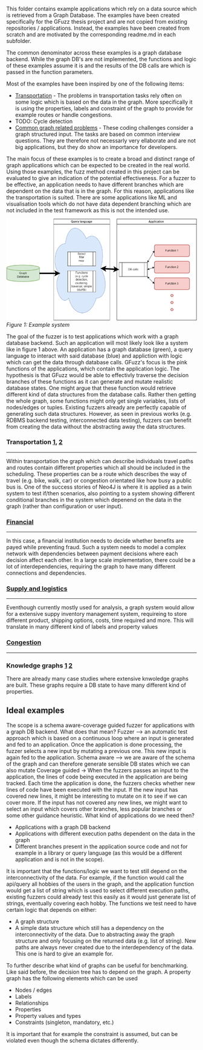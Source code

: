 This folder contains example applications which rely on a data source which is retrieved from a Graph Database. The examples have been created specifically for the GFuzz thesis project and are not copied from existing repositories / applications. Instead, the examples have been created from scratch and are motivated by the corresponding readme.md in each subfolder.


The common denominator across these examples is a graph database backend. While the graph DB's are not implemented, the functions and logic of these examples assume it is and the results of the DB calls are which is passed in the function parameters.

Most of the examples have been inspired by one of the 
following items:

- [Transportation](https://github.com/CathiaLH/GraphDatabase-CombinedTransportNetwork) - The problems in transportation tasks rely often on some logic which is based on the data in the graph. More specifically it is using the properties, labels and constraint of the graph to provide for example routes or handle congestions. 
- TODO: Cycle detection
- [Common graph related problems]( https://www.geeksforgeeks.org/top-50-graph-coding-problems-for-interviews ) - These coding challenges consider a graph structured input. The tasks are based on common interview questions. They are therefore not necessarly very ellaborate and are not big applications, but they do show an importance for developers.


The main focus of these examples is to create a broad and distinct range of graph applications which can be expected to be created in the real world. Using those examples, the fuzz method created in this project can be evaluated to give an indication of the potential effectiveness. For a fuzzer to be effective, an application needs to have different branches which are dependent on the data that is in the graph. For this reason, applications like the transportation is suited. There are some applications like ML and visualisation tools which do not have data dependent branching which are not included in the test framework as this is not the intended use.



![system.png](..%2F..%2F..%2F..%2F..%2F..%2F..%2F..%2F..%2F..%2F..%2Fdocs%2Fmedia%2Fsystem.png)
*Figure 1: Example system*

The goal of the fuzzer is to test applications which work with a graph database backend. Such an application will most likely look like a system like in figure 1 above. 
An application has a graph database (green), a query language to interact with said database (blue) and appliction with logic which can get the data through database calls. 
GFuzz's focus is the pink functions of the applications, which contain the application logic. 
The hypothesis is that GFuzz would be able to effectivly traverse the decision branches of these functions as it can generate and mutate realistic database states. One might argue that these function would retrieve different kind of data structures from the database calls. Rather then getting the whole graph, some functions might only get single variables, lists of nodes/edges or tuples. Existing fuzzers already are perfectly capable of generating such data structures. However, as seen in previous works (e.g. RDBMS backend testing, interconnected data testing), fuzzers can benefit from creating the data without the abstracting away the data structures.


### Transportation [1](https://neo4j.com/case-studies/transport-for-london/), [2](https://neo4j.com/case-studies/transport-for-london/)
***
Within transportation the graph which can describe individuals travel paths and routes contain different properties which all should be included in the scheduling.
These properties can be a route which describes the way of travel (e.g. bike, walk, car) or congestion orientated like how busy a public bus is. 
One of the success stories of Neo4J is where it is applied as a twin system to test if/then scenarios, also pointing to a system showing different conditional branches in the system which depenend on the data in the graph (rather than configuration or user input).


### [Financial](https://neo4j.com/case-studies/forsakringskassan/)
***
In this case, a financial institution needs to decide whether benefits are payed while preventing fraud. 
Such a system needs to model a complex network with dependencies between payment decisions where each decision affect each other.
In a large scale implementation, there could be a lot of interdependencies, requiring the graph to have many different connections and dependencies.

### [Supply and logistics]()
***
Eventhough currently mostly used for analysis, a graph system would allow for a extensive suppy inventory management system, requireing to store different product, shipping options, costs, time required and more. This will translate in many different kind of labels and property values

### [Congestion](https://neo4j.com/case-studies/sopra-steria/)
***

### Knowledge graphs [1](https://neo4j.com/case-studies/novo-nordisk/) [2](https://neo4j.com/case-studies/nasa/)
There are already many case studies where extensive knwoledge graphs are built. These graphs require a DB state to have many different kind of properties.

## Ideal examples
The scope is a schema aware-coverage guided fuzzer for applications with a graph DB backend. What does that mean? 
Fuzzer --> an automatic test approach which is based on a continuous loop where an input is generated and fed to an application. Once the application is done processing, the fuzzer selects a new input by mutating a previous one. This new input is again fed to the application. 
Schema aware --> we are aware of the schema of the graph and can therefore generate sensible DB states which we can also mutate
Coverage guided -> When the fuzzers passes an input to the application, the lines of code being executed in the application are being tracked. Each time the application is done, the fuzzers checks whether new lines of code have been executed with the input. If the new input has covered new lines, it might be interesting to mutate on it to see if we can cover more. If the input has not covered any new lines, we might want to select an input which covers other branches, less popular branches or some other guidance heuristic.
What kind of applications do we need then?
-	Applications with a graph DB backend
-	Applications with different execution paths dependent on the data in the graph
-	Different branches present in the application source code and not for example in a library or query language (as this would be a different application and is not in the scope).

It is important that the functions/logic we want to test still depend on the interconnectivity of the data. For example, if the function would call the api/query all hobbies of the users in the graph, and the application function would get a list of string which is used to select different execution paths, existing fuzzers could already test this easily as it would just generate list of strings, eventually covering each hobby.
The functions we test need to have certain logic that depends on either:
-	A graph structure
-	A simple data structure which still has a dependency on the interconnectivity of the data. Due to abstracting away the graph structure and only focusing on the returned data (e.g. list of string). New paths are always never created due to the interdependency of the data. This one is hard to give an example for.

To further describe what kind of graphs can be useful for benchmarking. Like said before, the decision tree has to depend on the graph.
A property graph has the following elements which can be used
- Nodes / edges
- Labels
- Relationships
- Properties
- Property values and types
- Constraints (singleton, mandatory, etc.)

It is important that for example the constraint is assumed, but can be violated even though the schema dictates differently.
